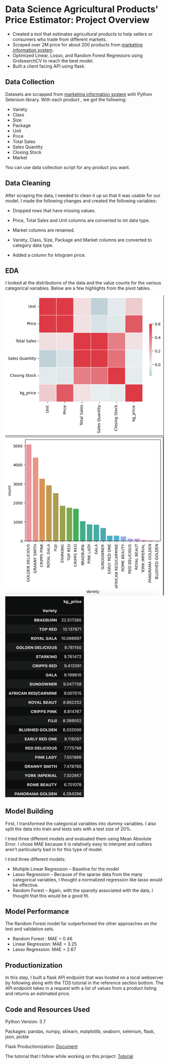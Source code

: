 # Data Science Agricultural Products' Price Estimator: Project Overview
* Created a tool that estimates agricultural products to help sellers or consumers who trade from different markets.
* Scraped over 2M price for about 200 products from [marketing information system](http://webapps.daff.gov.za/amis/amis_price_search.jsp).
* Optimized Linear, Losso, and Random Forest Regressors using GridsearchCV to reach the best model.
* Built a client facing API using flask.

## Data Collection

Datasets are scrapped from [marketing information system](http://webapps.daff.gov.za/amis/amis_price_search.jsp) with Python Selenium library. With each product , we got the following:
* Variety
* Class
* Size
* Package
* Unit
* Price
* Total Sales
* Sales Quantity
* Closing Stock
* Market

You can use data collection script for any product you want.

## Data Cleaning
After scraping the data, I needed to clean it up so that it was usable for our model. I made the following changes and created the following variables:

* Dropped rows that have missing values.

* Price, Total Sales and Unit columns are converted to int data type.

* Market columns are renamed.

* Variety, Class, Size, Package and Market columns are converted to category data type.

* Added a column for kilogram price.

## EDA
I looked at the distributions of the data and the value counts for the various categorical variables. Below are a few highlights from the pivot tables.

![Alt text](https://github.com/SemihOzer/ds_agriculture_project/blob/315ad9d218d0d9c1314c3e60186f9de4740c536a/eda_tables/Screenshot%202023-08-24%20at%2020.02.54.png)
![Alt text](https://github.com/SemihOzer/ds_agriculture_project/blob/315ad9d218d0d9c1314c3e60186f9de4740c536a/eda_tables/Screenshot%202023-08-24%20at%2020.03.07.png)
![Alt text](https://github.com/SemihOzer/ds_agriculture_project/blob/315ad9d218d0d9c1314c3e60186f9de4740c536a/eda_tables/Screenshot%202023-08-24%20at%2020.03.22.png)


## Model Building
First, I transformed the categorical variables into dummy variables. I also split the data into train and tests sets with a test size of 20%.

I tried three different models and evaluated them using Mean Absolute Error. I chose MAE because it is relatively easy to interpret and outliers aren’t particularly bad in for this type of model.

I tried three different models:

* Multiple Linear Regression – Baseline for the model
* Lasso Regression – Because of the sparse data from the many categorical variables, I thought a normalized regression like lasso would be effective.
* Random Forest – Again, with the sparsity associated with the data, I thought that this would be a good fit.

## Model Performance
The Random Forest model far outperformed the other approaches on the test and validation sets.

* Random Forest : MAE = 0.46
* Linear Regression: MAE = 3.25
* Lasso Regression: MAE = 2.67

## Productionization
In this step, I built a flask API endpoint that was hosted on a local webserver by following along with the TDS tutorial in the reference section bottom. The API endpoint takes in a request with a list of values from a product listing and returns an estimated price.

## Code and Resources Used
Python Version: 3.7

Packages: pandas, numpy, sklearn, matplotlib, seaborn, selenium, flask, json, pickle

Flask Productionization: [Document](https://towardsdatascience.com/productionize-a-machine-learning-model-with-flask-and-heroku-8201260503d2)

The tutorial that I follow while working on this project: [Tutorial](https://www.youtube.com/watch?v=MpF9HENQjDo&list=PL2zq7klxX5ASFejJj80ob9ZAnBHdz5O1t&ab_channel=KenJee)
